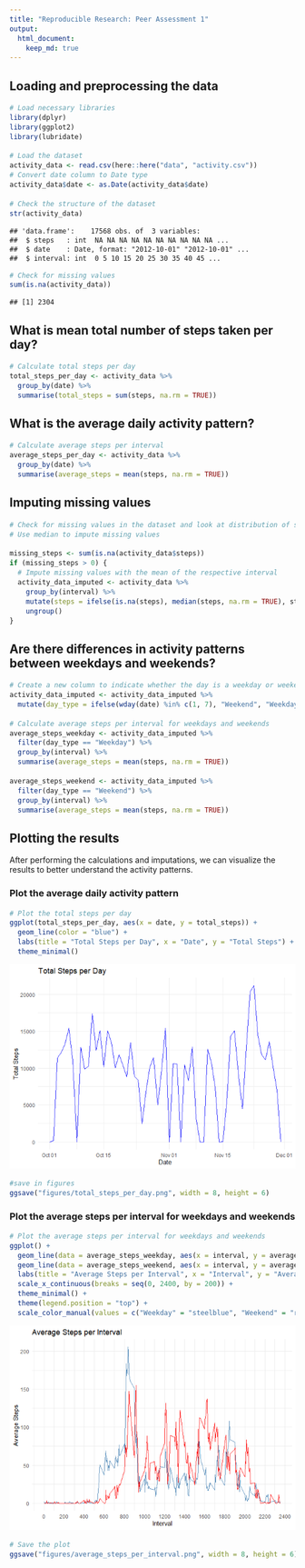 ```yaml
---
title: "Reproducible Research: Peer Assessment 1"
output: 
  html_document:
    keep_md: true
---
```



## Loading and preprocessing the data

``` r
# Load necessary libraries
library(dplyr)
library(ggplot2)
library(lubridate)

# Load the dataset
activity_data <- read.csv(here::here("data", "activity.csv"))
# Convert date column to Date type
activity_data$date <- as.Date(activity_data$date)

# Check the structure of the dataset
str(activity_data)
```

```
## 'data.frame':	17568 obs. of  3 variables:
##  $ steps   : int  NA NA NA NA NA NA NA NA NA NA ...
##  $ date    : Date, format: "2012-10-01" "2012-10-01" ...
##  $ interval: int  0 5 10 15 20 25 30 35 40 45 ...
```

``` r
# Check for missing values
sum(is.na(activity_data))
```

```
## [1] 2304
```

## What is mean total number of steps taken per day?

``` r
# Calculate total steps per day
total_steps_per_day <- activity_data %>%
  group_by(date) %>%
  summarise(total_steps = sum(steps, na.rm = TRUE))
```

## What is the average daily activity pattern?

``` r
# Calculate average steps per interval
average_steps_per_day <- activity_data %>%
  group_by(date) %>%
  summarise(average_steps = mean(steps, na.rm = TRUE))
```

## Imputing missing values


``` r
# Check for missing values in the dataset and look at distribution of steps
# Use median to impute missing values

missing_steps <- sum(is.na(activity_data$steps))
if (missing_steps > 0) {
  # Impute missing values with the mean of the respective interval
  activity_data_imputed <- activity_data %>%
    group_by(interval) %>%
    mutate(steps = ifelse(is.na(steps), median(steps, na.rm = TRUE), steps)) %>%
    ungroup()
}
```

## Are there differences in activity patterns between weekdays and weekends?

``` r
# Create a new column to indicate whether the day is a weekday or weekend
activity_data_imputed <- activity_data_imputed %>%
  mutate(day_type = ifelse(wday(date) %in% c(1, 7), "Weekend", "Weekday"))

# Calculate average steps per interval for weekdays and weekends
average_steps_weekday <- activity_data_imputed %>%
  filter(day_type == "Weekday") %>%
  group_by(interval) %>%
  summarise(average_steps = mean(steps, na.rm = TRUE))

average_steps_weekend <- activity_data_imputed %>%
  filter(day_type == "Weekend") %>%
  group_by(interval) %>%
  summarise(average_steps = mean(steps, na.rm = TRUE))
```

## Plotting the results

After performing the calculations and imputations, we can visualize the results to better understand the activity patterns.

### Plot the average daily activity pattern

``` r
# Plot the total steps per day
ggplot(total_steps_per_day, aes(x = date, y = total_steps)) +
  geom_line(color = "blue") +
  labs(title = "Total Steps per Day", x = "Date", y = "Total Steps") +
  theme_minimal()
```

![](PA1_template_files/figure-html/unnamed-chunk-6-1.png)<!-- -->

``` r
#save in figures
ggsave("figures/total_steps_per_day.png", width = 8, height = 6)
```

### Plot the average steps per interval for weekdays and weekends

``` r
# Plot the average steps per interval for weekdays and weekends
ggplot() +
  geom_line(data = average_steps_weekday, aes(x = interval, y = average_steps), color = "steelblue") +
  geom_line(data = average_steps_weekend, aes(x = interval, y = average_steps), color = "red") +
  labs(title = "Average Steps per Interval", x = "Interval", y = "Average Steps") +
  scale_x_continuous(breaks = seq(0, 2400, by = 200)) +
  theme_minimal() +
  theme(legend.position = "top") +
  scale_color_manual(values = c("Weekday" = "steelblue", "Weekend" = "red"))
```

![](PA1_template_files/figure-html/unnamed-chunk-7-1.png)<!-- -->

``` r
# Save the plot
ggsave("figures/average_steps_per_interval.png", width = 8, height = 6)
```

